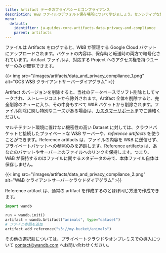 ```yaml
---
title: Artifact データのプライバシーとコンプライアンス
description: W&B ファイルのデフォルト保存場所について学びましょう。センシティブな情報の保存方法や管理方法も紹介します。
menu:
  default:
    identifier: ja-guides-core-artifacts-data-privacy-and-compliance
    parent: artifacts
---
```


ファイルは Artifacts をログすると、W&B が管理する Google Cloud バケットにアップロードされます。バケットの内容は、保存時と転送時の両方で暗号化されています。Artifact ファイルは、対応する Project へのアクセス権を持つユーザーのみが閲覧できます。

{{< img src="/images/artifacts/data_and_privacy_compliance_1.png" alt="GCS W&B クライアントサーバーダイアグラム" >}}

Artifact のバージョンを削除すると、当社のデータベースでソフト削除としてマークされ、ストレージコストから除外されます。Artifact 全体を削除すると、完全削除のキューに入り、その中身もすべて W&B バケットから削除されます。ファイル削除に関し特別なニーズがある場合は、[カスタマーサポート](mailto:support@wandb.com)までご連絡ください。

マルチテナント環境に置けない機密性の高い Dataset に対しては、クラウドバケットと接続したプライベートな W&B サーバーや、_reference artifacts_ を使うことができます。Reference artifacts は、ファイルの内容を W&B に送信せず、プライベートバケットへの参照のみを追跡します。Reference artifacts は、あなたのバケットやサーバー上のファイルへのリンクを保持します。つまり、W&B が保持するのはファイルに関するメタデータのみで、本体ファイル自体は保存しません。

{{< img src="/images/artifacts/data_and_privacy_compliance_2.png" alt="W&B クライアントサーバークラウドダイアグラム" >}}

Reference artifact は、通常の artifact を作成するのとほぼ同じ方法で作成できます。

```python
import wandb

run = wandb.init()
artifact = wandb.Artifact("animals", type="dataset")
# ファイル参照を追加
artifact.add_reference("s3://my-bucket/animals")
```

その他の選択肢については、プライベートクラウドやオンプレミスでの導入について [contact@wandb.com](mailto:contact@wandb.com) へお問い合わせください。